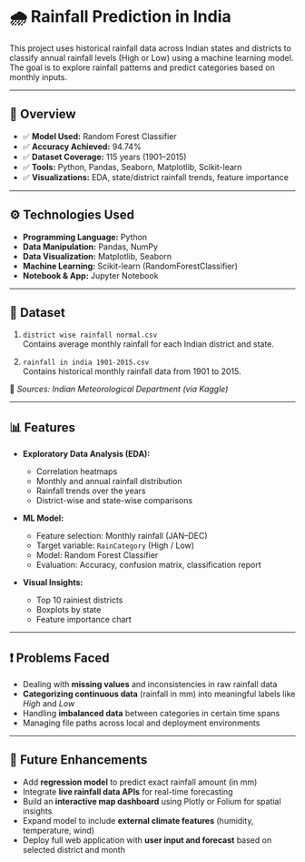 # 🌧️ Rainfall Prediction in India 

This project uses historical rainfall data across Indian states and districts to classify annual rainfall levels (High or Low) using a machine learning model. The goal is to explore rainfall patterns and predict categories based on monthly inputs.

---

## 📌 Overview

- ✅ **Model Used:** Random Forest Classifier  
- ✅ **Accuracy Achieved:** 94.74%  
- ✅ **Dataset Coverage:** 115 years (1901–2015)  
- ✅ **Tools:** Python, Pandas, Seaborn, Matplotlib, Scikit-learn  
- ✅ **Visualizations:** EDA, state/district rainfall trends, feature importance

---

## ⚙️ Technologies Used

- **Programming Language:** Python  
- **Data Manipulation:** Pandas, NumPy  
- **Data Visualization:** Matplotlib, Seaborn  
- **Machine Learning:** Scikit-learn (RandomForestClassifier)  
- **Notebook & App:** Jupyter Notebook

---

## 📂 Dataset

1. `district wise rainfall normal.csv`  
   Contains average monthly rainfall for each Indian district and state.

2. `rainfall in india 1901-2015.csv`  
   Contains historical monthly rainfall data from 1901 to 2015.

📌 *Sources: Indian Meteorological Department (via Kaggle)*

---

## 📊 Features

- **Exploratory Data Analysis (EDA):**
  - Correlation heatmaps
  - Monthly and annual rainfall distribution
  - Rainfall trends over the years
  - District-wise and state-wise comparisons

- **ML Model:**
  - Feature selection: Monthly rainfall (JAN–DEC)
  - Target variable: `RainCategory` (High / Low)
  - Model: Random Forest Classifier
  - Evaluation: Accuracy, confusion matrix, classification report

- **Visual Insights:**
  - Top 10 rainiest districts
  - Boxplots by state
  - Feature importance chart

---

## ❗ Problems Faced

- Dealing with **missing values** and inconsistencies in raw rainfall data  
- **Categorizing continuous data** (rainfall in mm) into meaningful labels like *High* and *Low*  
- Handling **imbalanced data** between categories in certain time spans   
- Managing file paths across local and deployment environments

---

## 🚀 Future Enhancements

- Add **regression model** to predict exact rainfall amount (in mm)  
- Integrate **live rainfall data APIs** for real-time forecasting  
- Build an **interactive map dashboard** using Plotly or Folium for spatial insights  
- Expand model to include **external climate features** (humidity, temperature, wind)  
- Deploy full web application with **user input and forecast** based on selected district and month
